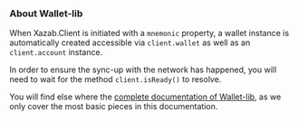 ### About Wallet-lib 

When Xazab.Client is initiated with a `mnemonic` property, a wallet instance is automatically created accessible via `client.wallet` as well as an `client.account` instance. 

In order to ensure the sync-up with the network has happened, you will need to wait for the method `client.isReady()` to resolve. 

You will find else where the [complete documentation of Wallet-lib](https://github.com/xazab/wallet-lib), as we only cover the most basic pieces in this documentation.
